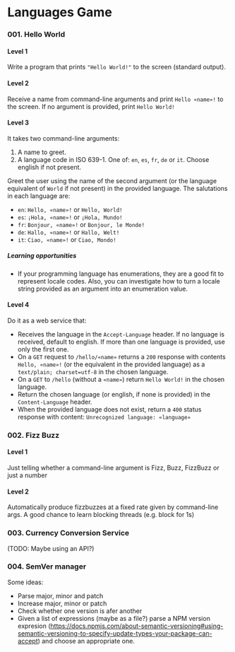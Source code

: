 # Languages Game

### 001. Hello World
#### Level 1
Write a program that prints `"Hello World!"` to the screen (standard output).

#### Level 2
Receive a name from command-line arguments and print `Hello «name»!` to the screen. If no argument is provided, print `Hello World!`

#### Level 3
It takes two command-line arguments:

1. A name to greet.
2. A language code in ISO 639-1. One of: `en`, `es`, `fr`, `de` or `it`. Choose english if not present.

Greet the user using the name of the second argument (or the language equivalent of `World` if not present) in the provided language. The salutations in each language are:

* `en`: `Hello, «name»!` or `Hello, World!`
* `es`: `¡Hola, «name»!` or `¡Hola, Mundo!`
* `fr`: `Bonjour, «name»!` or `Bonjour, le Monde!`
* `de`: `Hallo, «name»!` or `Hallo, Welt!`
* `it`: `Ciao, «name»!` or `Ciao, Mondo!`

##### Learning opportunities
* If your programming language has enumerations, they are a good fit to represent locale codes. Also, you can investigate how to turn a locale string provided as an argument into an enumeration value.

#### Level 4
Do it as a web service that:

* Receives the language in the `Accept-Language` header. If no language is received, default to english. If more than one language is provided, use only the first one.
* On a `GET` request to `/hello/«name»` returns a `200` response with contents `Hello, «name»!` (or the equivalent in the provided language) as a `text/plain; charset=utf-8` in the chosen language. 
* On a `GET` to `/hello` (without a `«name»`) return `Hello World!` in the chosen language.
* Return the chosen language (or english, if none is provided) in the `Content-Language` header.
* When the provided language does not exist, return a `400` status response with content: `Unrecognized language: «language»`

### 002. Fizz Buzz
#### Level 1
Just telling whether a command-line argument is Fizz, Buzz, FizzBuzz or just a number

#### Level 2
Automatically produce fizzbuzzes at a fixed rate given by command-line args. A good chance to learn blocking threads (e.g. block for 1s)


### 003. Currency Conversion Service
(TODO: Maybe using an API?)

### 004. SemVer manager
Some ideas:
* Parse major, minor and patch
* Increase major, minor or patch
* Check whether one version is afer another
* Given a list of expressions (maybe as a file?) parse a NPM version expresion (https://docs.npmjs.com/about-semantic-versioning#using-semantic-versioning-to-specify-update-types-your-package-can-accept) and choose an appropriate one.
